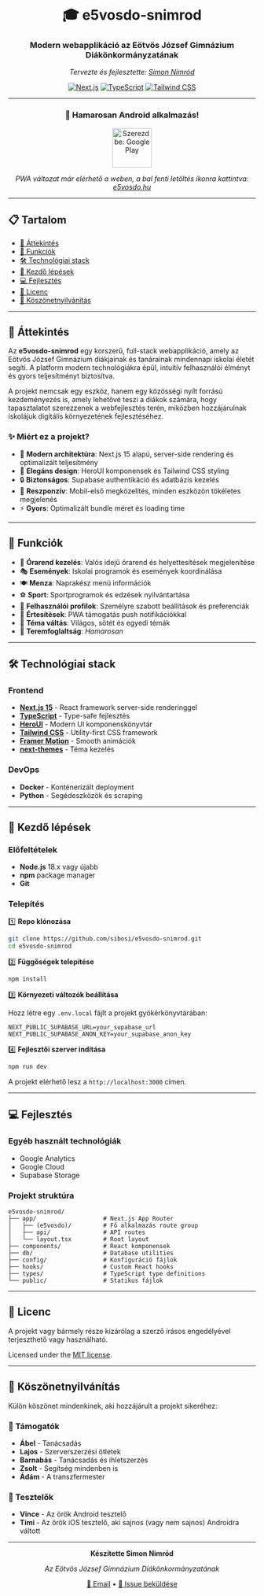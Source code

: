 <div align="center">

# 🎓 e5vosdo-snimrod

### Modern webapplikáció az Eötvös József Gimnázium Diákönkormányzatának

_Tervezte és fejlesztette: [Simon Nimród](https://www.github.com/sibosi)_

[![Next.js](https://img.shields.io/badge/Next.js-15-black?style=for-the-badge&logo=next.js)](https://nextjs.org/)
[![TypeScript](https://img.shields.io/badge/TypeScript-5.0-blue?style=for-the-badge&logo=typescript)](https://www.typescriptlang.org/)
[![Tailwind CSS](https://img.shields.io/badge/Tailwind-CSS-38B2AC?style=for-the-badge&logo=tailwind-css)](https://tailwindcss.com/)

---

### 📱 Hamarosan Android alkalmazás!

<a href="https://play.google.com/store/apps/details?id=hu.e5vosdo.snimrod">
  <img src="https://play.google.com/intl/hu_hu/badges/static/images/badges/hu_badge_web_generic.png" alt="Szerezd be: Google Play" height="80"/>
</a>

_PWA változat már elérhető a weben, a bal fenti letöltés ikonra kattintva: [e5vosdo.hu](https://e5vosdo.hu)_

</div>
 
---

## 📋 Tartalom

- [🎯 Áttekintés](#-áttekintés)
- [🎨 Funkciók](#-funkciók)
- [🛠️ Technológiai stack](#-technológiai-stack)
- [🚀 Kezdő lépések](#-kezdő-lépések)
- [💻 Fejlesztés](#-fejlesztés)
- [📄 Licenc](#-licenc)
- [🙏 Köszönetnyilvánítás](#-köszönetnyilvánítás)

---

## 🎯 Áttekintés

Az **e5vosdo-snimrod** egy korszerű, full-stack webapplikáció, amely az Eötvös József Gimnázium diákjainak és tanárainak mindennapi iskolai életét segíti. A platform modern technológiákra épül, intuitív felhasználói élményt és gyors teljesítményt biztosítva.

A projekt nemcsak egy eszköz, hanem egy közösségi nyílt forrású kezdeményezés is, amely lehetővé teszi a diákok számára, hogy tapasztalatot szerezzenek a webfejlesztés terén, miközben hozzájárulnak iskolájuk digitális környezetének fejlesztéséhez.

### ✨ Miért ez a projekt?

- 🚀 **Modern architektúra**: Next.js 15 alapú, server-side rendering és optimalizált teljesítmény
- 💅 **Elegáns design**: HeroUI komponensek és Tailwind CSS styling
- 🔒 **Biztonságos**: Supabase authentikáció és adatbázis kezelés
- 📱 **Reszponzív**: Mobil-első megközelítés, minden eszközön tökéletes megjelenés
- ⚡ **Gyors**: Optimalizált bundle méret és loading time

---

## 🎨 Funkciók

- 📅 **Órarend kezelés**: Valós idejű órarend és helyettesítések megjelenítése
- 🎭 **Események**: Iskolai programok és események koordinálása
- 🍽️ **Menza**: Naprakész menü információk
- ⚽ **Sport**: Sportprogramok és edzések nyilvántartása
- 👤 **Felhasználói profilok**: Személyre szabott beállítások és preferenciák
- 🔔 **Értesítések**: PWA támogatás push notifikációkkal
- 🌙 **Téma váltás**: Világos, sötét és egyedi témák
- 🏫 **Teremfoglaltság**: _Hamarosan_

---

## 🛠️ Technológiai stack

### Frontend

- **[Next.js 15](https://nextjs.org/)** - React framework server-side renderinggel
- **[TypeScript](https://www.typescriptlang.org/)** - Type-safe fejlesztés
- **[HeroUI](https://www.heroui.com/)** - Modern UI komponenskönyvtár
- **[Tailwind CSS](https://tailwindcss.com/)** - Utility-first CSS framework
- **[Framer Motion](https://www.framer.com/motion/)** - Smooth animációk
- **[next-themes](https://github.com/pacocoursey/next-themes)** - Téma kezelés

### DevOps

- **Docker** - Konténerizált deployment
- **Python** - Segédeszközök és scraping

---

## 🚀 Kezdő lépések

### Előfeltételek

- **Node.js** 18.x vagy újabb
- **npm** package manager
- **Git**

### Telepítés

1️⃣ **Repo klónozása**

```bash
git clone https://github.com/sibosi/e5vosdo-snimrod.git
cd e5vosdo-snimrod
```

2️⃣ **Függőségek telepítése**

```bash
npm install
```

3️⃣ **Környezeti változók beállítása**

Hozz létre egy `.env.local` fájlt a projekt gyökérkönyvtárában:

```env
NEXT_PUBLIC_SUPABASE_URL=your_supabase_url
NEXT_PUBLIC_SUPABASE_ANON_KEY=your_supabase_anon_key
```

4️⃣ **Fejlesztői szerver indítása**

```bash
npm run dev
```

A projekt elérhető lesz a `http://localhost:3000` címen.

---

## 💻 Fejlesztés

### Egyéb használt technológiák

- Google Analytics
- Google Cloud
- Supabase Storage

### Projekt struktúra

```
e5vosdo-snimrod/
├── app/                   # Next.js App Router
│   ├── (e5vosdo)/         # Fő alkalmazás route group
│   ├── api/               # API routes
│   └── layout.tsx         # Root layout
├── components/            # React komponensek
├── db/                    # Database utilities
├── config/                # Konfiguráció fájlok
├── hooks/                 # Custom React hooks
├── types/                 # TypeScript type definitions
└── public/                # Statikus fájlok
```

---

## 📄 Licenc

A projekt vagy bármely része kizárólag a szerző írásos engedélyével terjeszthető vagy használható.

Licensed under the [MIT license](./LICENSE).

---

## 🙏 Köszönetnyilvánítás

Külön köszönet mindenkinek, aki hozzájárult a projekt sikeréhez:

### 💪 Támogatók

- **Ábel** - Tanácsadás
- **Lajos** - Szerverszerzési ötletek
- **Barnabás** - Tanácsadás és ihletszerzés
- **Zsolt** - Segítség mindenben is
- **Ádám** - A transzfermester

### 🧪 Tesztelők

- **Vince** - Az örök Android tesztelő
- **Timi** - Az örök iOS tesztelő, aki sajnos (vagy nem sajnos) Androidra váltott

---

<div align="center">

**Készítette Simon Nimród**

_Az Eötvös József Gimnázium Diákönkormányzatának_

[📧 Email](mailto:snimrod28@gmail.com) • [🐛 Issue beküldése](https://github.com/sibosi/e5vosdo-snimrod/issues)

</div>
